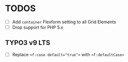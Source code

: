 TODOS
=====

- [ ] Add `container` Flexform setting to all Grid Elements
- [ ] Drop support for PHP 5.x

TYPO3 v9 LTS
------------

- [ ] Replace `<f:case default="true">` with `<f:defaultCase>`
